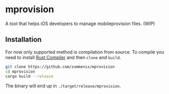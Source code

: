 # mprovision
A tool that helps iOS developers to manage mobileprovision files. (WIP)

## Installation

For now only supported method is compilation from source. To compile you need to
install [Rust Compiler](https://www.rust-lang.org/downloads.html) and then
`clone` and `build`.

```bash
git clone https://github.com/zummenix/mprovision
cd mprovision
cargo build --release
```

The binary will end up in `./target/release/mprovision`.
